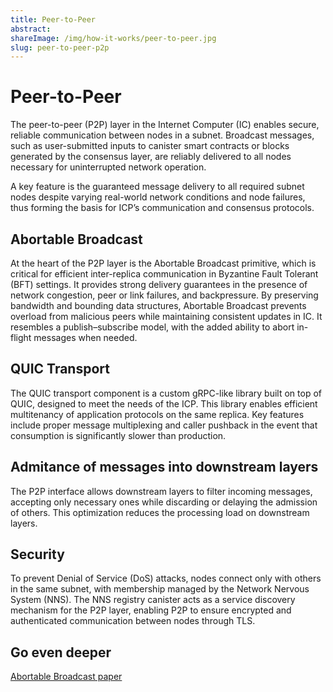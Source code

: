 ```yaml
---
title: Peer-to-Peer
abstract:
shareImage: /img/how-it-works/peer-to-peer.jpg
slug: peer-to-peer-p2p
---
```


# Peer-to-Peer

The peer-to-peer (P2P) layer in the Internet Computer (IC) enables secure, reliable communication between nodes in a subnet. Broadcast messages, such as user-submitted inputs to canister smart contracts or blocks generated by the consensus layer, are reliably delivered to all nodes necessary for uninterrupted network operation. 

A key feature is the guaranteed message delivery to all required subnet nodes despite varying real-world network conditions and node failures, thus forming the basis for ICP’s communication and consensus protocols.

## Abortable Broadcast

At the heart of the P2P layer is the Abortable Broadcast primitive, which is critical for efficient inter-replica communication in Byzantine Fault Tolerant (BFT) settings. It provides strong delivery guarantees in the presence of network congestion, peer or link failures, and backpressure. By preserving bandwidth and bounding data structures, Abortable Broadcast prevents overload from malicious peers while maintaining consistent updates in IC. It resembles a publish–subscribe model, with the added ability to abort in-flight messages when needed.

## QUIC Transport

The QUIC transport component is a custom gRPC-like library built on top of QUIC, designed to meet the needs of the ICP. This library enables efficient multitenancy of application protocols on the same replica. Key features include proper message multiplexing and caller pushback in the event that consumption is significantly slower than production.

## Admitance of messages into downstream layers

The P2P interface allows downstream layers to filter incoming messages, accepting only necessary ones while discarding or delaying the admission of others. This optimization reduces the processing load on downstream layers.

## Security

To prevent Denial of Service (DoS) attacks, nodes connect only with others in the same subnet, with membership managed by the Network Nervous System (NNS). The NNS registry canister acts as a service discovery mechanism for the P2P layer, enabling P2P to ensure encrypted and authenticated communication between nodes through TLS.

## Go even deeper

[Abortable Broadcast paper](<https://arxiv.org/abs/2410.22080>)

